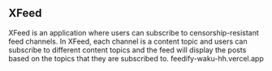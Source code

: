 ## XFeed
XFeed is an application where users can subscribe to censorship-resistant feed channels. In XFeed, each channel is a content topic and users can subscribe to different content topics and the feed will display the posts based on the topics that they are subscribed to.
feedify-waku-hh.vercel.app
